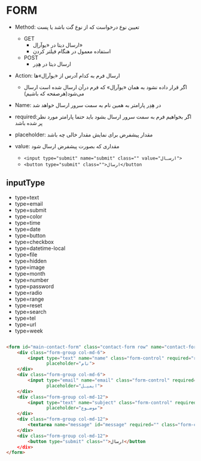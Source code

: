 # FORM

* Method: تعیین نوع درخواست که از نوع گت باشد یا پست
    * GET
        * ارسال دیتا در «یوآراِل»
        * استفاده معمول در هنگام فیلتر کردن
    * POST
        * ارسال دیتا در هِدِر

* Action: ارسال فرم به کدام آدرس از «یوآراِل»ها
    * اگر قرار داده نشود به همان «یوآراِل» که فرم درآن ارسال شده است ارسال می‌شود(هرصفحه که باشیم)
* Name: در هِدِر پارامتر به همین نام به سمت سرور ارسال خواهد شد
* required:‌اگر بخواهیم فرم به سمت سرور ارسال بشود باید حتما پارامتر مورد نظر پر شده باشد
* placeholder: مقدار پیشفرض برای نمایش مقدار خالی چه باشد
* value: مقداری که بصورت پیشفرض ارسال شود
    * `<input type="submit" name="submit" class="" value="ارسـال">`
    * `<button type="submit" class="">ارسال</button`

## inputType

* type=text
* type=email
* type=submit
* type=color
* type=time
* type=date
* type=button
* type=checkbox
* type=datetime-local
* type=file
* type=hidden
* type=image
* type=month
* type=number
* type=password
* type=radio
* type=range
* type=reset
* type=search
* type=tel
* type=url
* type=week

```html

<form id="main-contact-form" class="contact-form row" name="contact-form" method="post">
    <div class="form-group col-md-6">
        <input type="text" name="name" class="form-control" required="required"
               placeholder="نام">
    </div>
    <div class="form-group col-md-6">
        <input type="email" name="email" class="form-control" required="required"
               placeholder="ایمیـل">
    </div>
    <div class="form-group col-md-12">
        <input type="text" name="subject" class="form-control" required="required"
               placeholder="موضـوع">
    </div>
    <div class="form-group col-md-12">
        <textarea name="message" id="message" required="" class="form-control" rows="8" placeholder="پیغـام شمـا"></textarea>
    </div>
    <div class="form-group col-md-12">
        <button type="submit" class="">ارسال</button
    </div>
</form>
```
 
